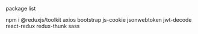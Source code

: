 package list

npm i @reduxjs/toolkit axios bootstrap js-cookie jsonwebtoken jwt-decode react-redux redux-thunk sass
